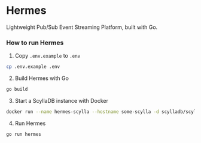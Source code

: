# Hermes

Lightweight Pub/Sub Event Streaming Platform, built with Go.

### How to run Hermes

1. Copy `.env.example` to `.env`

```sh
cp .env.example .env
```

2. Build Hermes with Go

```sh
go build
```

3. Start a ScyllaDB instance with Docker

```sh
docker run --name hermes-scylla --hostname some-scylla -d scylladb/scylla --smp 1
```

4. Run Hermes

```sh
go run hermes
```